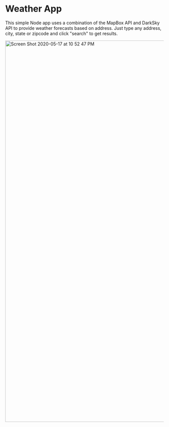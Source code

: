 # Weather App

This simple Node app uses a combination of the MapBox API and DarkSky API to provide weather forecasts based on address.  Just type any address, city, state or zipcode and click "search" to get results.

<img width="1209" alt="Screen Shot 2020-05-17 at 10 52 47 PM" src="https://user-images.githubusercontent.com/38133769/82169983-249a6700-9891-11ea-83f3-abd286f885cd.png">
